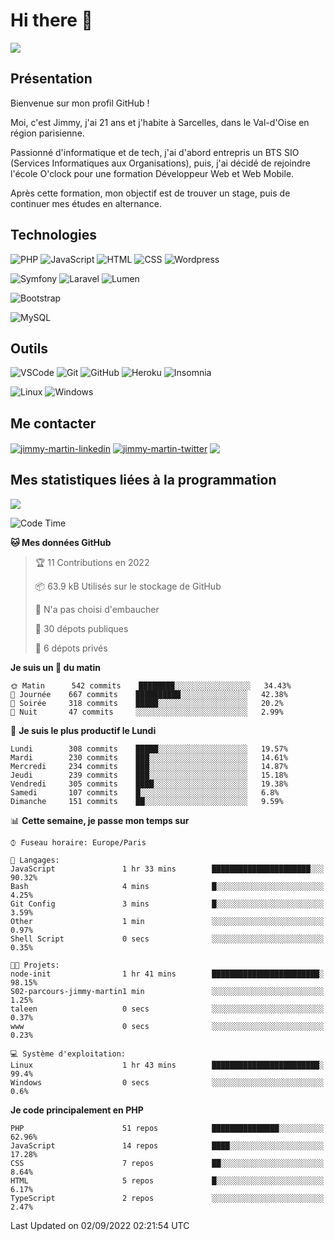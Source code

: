 # Hi there 👋

![](https://komarev.com/ghpvc/?username=jimmy-martin&color=1a1b27)

<!--
**jimmy-martin/jimmy-martin** is a ✨ _special_ ✨ repository because its `README.md` (this file) appears on your GitHub profile.

Here are some ideas to get you started:

- 🔭 I’m currently working on ...
- 🌱 I’m currently learning ...
- 👯 I’m looking to collaborate on ...
- 🤔 I’m looking for help with ...
- 💬 Ask me about ...
- 📫 How to reach me: ...
- 😄 Pronouns: ...
- ⚡ Fun fact: ...
-->

## Présentation

Bienvenue sur mon profil GitHub !

Moi, c'est Jimmy, j'ai 21 ans et j'habite à Sarcelles, dans le Val-d'Oise en région parisienne.

Passionné d'informatique et de tech, j'ai d'abord entrepris un BTS SIO (Services Informatiques aux Organisations), puis, j'ai décidé de rejoindre l'école O'clock pour une formation Développeur Web et Web Mobile.

Après cette formation, mon objectif est de trouver un stage, puis de continuer mes études en alternance.

## Technologies

<div>

![PHP](https://img.shields.io/badge/PHP-777BB4?style=for-the-badge&logo=php&logoColor=white) ![JavaScript](https://img.shields.io/badge/JavaScript-F7DF1E?style=for-the-badge&logo=javascript&logoColor=black) ![HTML](https://img.shields.io/badge/HTML-E34F26?style=for-the-badge&logo=html5&logoColor=white) ![CSS](https://img.shields.io/badge/CSS-1572B6?&style=for-the-badge&logo=css3&logoColor=white) ![Wordpress](https://img.shields.io/badge/WordPress-0078D6?style=for-the-badge&logo=wordpress&logoColor=white)

</div>
<div>

![Symfony](https://img.shields.io/badge/Symfony-092E20?style=for-the-badge&logo=symfony&logoColor=white) ![Laravel](https://img.shields.io/badge/Laravel-FF2D20?style=for-the-badge&logo=laravel&logoColor=white) ![Lumen](https://img.shields.io/badge/Lumen-FF2D20?style=for-the-badge&logo=lumen&logoColor=white)

</div>
<div>

![Bootstrap](https://img.shields.io/badge/Bootstrap-563D7C?style=for-the-badge&logo=bootstrap&logoColor=white)

</div>
<div>

![MySQL](https://img.shields.io/badge/MySQL-4479A1?style=for-the-badge&logo=mysql&logoColor=white)

</div>

## Outils

![VSCode](https://img.shields.io/badge/VSCode-007ACC?style=for-the-badge&logo=visual-studio-code&logoColor=white)
![Git](https://img.shields.io/badge/Git-F05032?style=for-the-badge&logo=git&logoColor=white)
![GitHub](https://img.shields.io/badge/GitHub-100000?style=for-the-badge&logo=github&logoColor=white)
![Heroku](https://img.shields.io/badge/Heroku-6762a6?style=for-the-badge&logo=heroku&logoColor=white)
![Insomnia](https://img.shields.io/badge/Insomnia-5600cd?style=for-the-badge&logo=insomnia&logoColor=white)

![Linux](https://img.shields.io/badge/Linux-FCC624?style=for-the-badge&logo=linux&logoColor=white)
![Windows](https://img.shields.io/badge/Windows-0078D6?style=for-the-badge&logo=windows&logoColor=white)

## Me contacter

<p>
<a href="https://www.linkedin.com/in/jimmy-martin-dev/" target="blank"><img align="center" src="https://img.shields.io/badge/-LinkedIn-0077B5?style=for-the-badge&logo=Linkedin&logoColor=white&link=https://www.linkedin.com/in/jimmy-martin-dev/" alt="jimmy-martin-linkedin"/></a>
<a href="https://twitter.com/jimmydev_" target="blank"><img align="center" src="https://img.shields.io/badge/-Twitter-1DA1F2?style=for-the-badge&logo=Twitter&logoColor=white&link=https://twitter.com/jimmydev_" alt="jimmy-martin-twitter"/></a>
 <a href="mailto:jimmy.martin952@gmail.com" target="blank"><img align="center" src="https://img.shields.io/badge/gmail-D14836?style=for-the-badge&logo=gmail&logoColor=white" /></a>
</p>

## Mes statistiques liées à la programmation

<a href="https://github-readme-stats.vercel.app/api/top-langs/?username=jimmy-martin&layout=compact">
  <img align="center" src="https://github-readme-stats.vercel.app/api/top-langs/?username=jimmy-martin&layout=compact"/>
</a>



<!--START_SECTION:waka-->
![Code Time](http://img.shields.io/badge/Code%20Time-1%2C070%20hrs%2030%20mins-blue)

**🐱 Mes données GitHub** 

> 🏆 11 Contributions en 2022
 > 
> 📦 63.9 kB Utilisés sur le stockage de GitHub 
 > 
> 🚫 N'a pas choisi d'embaucher
 > 
> 📜 30 dépots publiques 
 > 
> 🔑 6 dépots privés  
 > 
**Je suis un 🐤 du matin** 

```text
🌞 Matin      542 commits    ████████░░░░░░░░░░░░░░░░░   34.43% 
🌆 Journée    667 commits    ██████████░░░░░░░░░░░░░░░   42.38% 
🌃 Soirée     318 commits    █████░░░░░░░░░░░░░░░░░░░░   20.2% 
🌙 Nuit       47 commits     ░░░░░░░░░░░░░░░░░░░░░░░░░   2.99%

```
📅 **Je suis le plus productif le Lundi** 

```text
Lundi        308 commits    █████░░░░░░░░░░░░░░░░░░░░   19.57% 
Mardi        230 commits    ███░░░░░░░░░░░░░░░░░░░░░░   14.61% 
Mercredi     234 commits    ███░░░░░░░░░░░░░░░░░░░░░░   14.87% 
Jeudi        239 commits    ███░░░░░░░░░░░░░░░░░░░░░░   15.18% 
Vendredi     305 commits    ████░░░░░░░░░░░░░░░░░░░░░   19.38% 
Samedi       107 commits    █░░░░░░░░░░░░░░░░░░░░░░░░   6.8% 
Dimanche     151 commits    ██░░░░░░░░░░░░░░░░░░░░░░░   9.59%

```


📊 **Cette semaine, je passe mon temps sur** 

```text
⌚︎ Fuseau horaire: Europe/Paris

💬 Langages: 
JavaScript               1 hr 33 mins        ██████████████████████░░░   90.32% 
Bash                     4 mins              █░░░░░░░░░░░░░░░░░░░░░░░░   4.25% 
Git Config               3 mins              █░░░░░░░░░░░░░░░░░░░░░░░░   3.59% 
Other                    1 min               ░░░░░░░░░░░░░░░░░░░░░░░░░   0.97% 
Shell Script             0 secs              ░░░░░░░░░░░░░░░░░░░░░░░░░   0.35%

🐱‍💻 Projets: 
node-init                1 hr 41 mins        ████████████████████████░   98.15% 
S02-parcours-jimmy-martin1 min               ░░░░░░░░░░░░░░░░░░░░░░░░░   1.25% 
taleen                   0 secs              ░░░░░░░░░░░░░░░░░░░░░░░░░   0.37% 
www                      0 secs              ░░░░░░░░░░░░░░░░░░░░░░░░░   0.23%

💻 Système d'exploitation: 
Linux                    1 hr 43 mins        ████████████████████████░   99.4% 
Windows                  0 secs              ░░░░░░░░░░░░░░░░░░░░░░░░░   0.6%

```

**Je code principalement en PHP** 

```text
PHP                      51 repos            ███████████████░░░░░░░░░░   62.96% 
JavaScript               14 repos            ████░░░░░░░░░░░░░░░░░░░░░   17.28% 
CSS                      7 repos             ██░░░░░░░░░░░░░░░░░░░░░░░   8.64% 
HTML                     5 repos             █░░░░░░░░░░░░░░░░░░░░░░░░   6.17% 
TypeScript               2 repos             ░░░░░░░░░░░░░░░░░░░░░░░░░   2.47%

```



 Last Updated on 02/09/2022 02:21:54 UTC
<!--END_SECTION:waka-->


